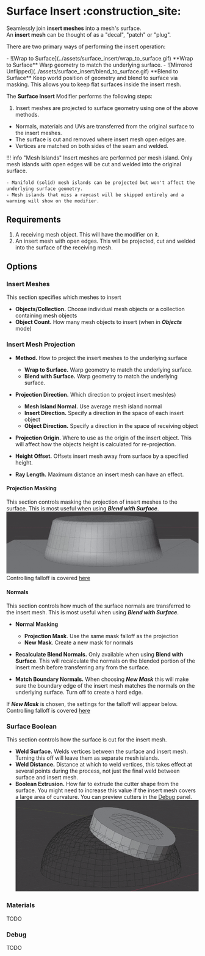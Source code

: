 # Surface Insert :construction_site:


Seamlessly join **insert meshes** into a mesh's surface.  
An **insert mesh** can be thought of as a "decal", "patch" or "plug".

There are two primary ways of performing the insert operation:

<div class="grid cards" markdown>
- ![Wrap to Surface](../assets/surface_insert/wrap_to_surface.gif)
**Wrap to Surface**  
Warp geometry to match the underlying surface.
- ![Mirrored Unflipped](../assets/surface_insert/blend_to_surface.gif)
**Blend to Surface**  
Keep world position of geometry and blend to surface via masking. This allows you to keep flat surfaces inside the insert mesh.
</div>

The **Surface Insert** Modifier performs the following steps:

1. Insert meshes are projected to surface geometry using one of the above methods.
- Normals, materials and UVs are transferred from the original surface to the insert meshes.
- The surface is cut and removed where insert mesh open edges are.
- Vertices are matched on both sides of the seam and welded.

!!! info "Mesh Islands"
    Insert meshes are performed per mesh island. Only mesh islands with open edges will be cut and welded into the original surface.

    - Manifold (solid) mesh islands can be projected but won't affect the underlying surface geometry.
    - Mesh islands that miss a raycast will be skipped entirely and a warning will show on the modifier.


## Requirements

1. A receiving mesh object. This will have the modifier on it.
2. An insert mesh with open edges. This will be projected, cut and welded into the surface of the receiving mesh.


## Options

### Insert Meshes
This section specifies which meshes to insert

- **Objects/Collection.** Choose individual mesh objects or a collection containing mesh objects
- **Object Count.** How many mesh objects to insert (when in ***Objects*** mode)

### Insert Mesh Projection

- **Method.** How to project the insert meshes to the underlying surface
    - **Wrap to Surface.** Warp geometry to match the underlying surface.
    - **Blend with Surface.** Warp geometry to match the underlying surface.

- **Projection Direction.** Which direction to project insert mesh(es)
    - **Mesh Island Normal.** Use average mesh island normal
    - **Insert Direction.** Specify a direction in the space of each insert object
    - **Object Direction.** Specify a direction in the space of receiving object

- **Projection Origin.** Where to use as the origin of the insert object. This will affect how the objects height is calculated for re-projection.

- **Height Offset.** Offsets insert mesh away from surface by a specified height.

- **Ray Length.** Maximum distance an insert mesh can have an effect.

#### Projection Masking
This section controls masking the projection of insert meshes to the surface. This is most useful when using ***Blend with Surface***.
![falloff](../assets/surface_insert/falloff.gif)
Controlling falloff is covered [here](../tools_overview.md#falloff-options)

#### Normals
This section controls how much of the surface normals are transferred to the insert mesh. This is most useful when using ***Blend with Surface***.

- **Normal Masking**
    - **Projection Mask**. Use the same mask falloff as the projection
    - **New Mask**. Create a new mask for normals

- **Recalculate Blend Normals.** Only available when using **Blend with Surface**. This will recalculate the normals on the blended portion of the insert mesh before transferring any from the surface.
- **Match Boundary Normals.** When choosing ***New Mask*** this will make sure the boundary edge of the insert mesh matches the normals on the underlying surface. Turn off to create a hard edge.

If ***New Mask*** is chosen, the settings for the falloff will appear below. Controlling falloff is covered [here](../tools_overview.md#falloff-options)

### Surface Boolean
This section controls how the surface is cut for the insert mesh.

- **Weld Surface.** Welds vertices between the surface and insert mesh. Turning this off will leave them as separate mesh islands.
- **Weld Distance.** Distance at which to weld vertices, this takes effect at several points during the process, not just the final weld between surface and insert mesh.
- **Boolean Extrusion.** How far to extrude the cutter shape from the surface. You might need to increase this value if the insert mesh covers a large area of curvature. You can preview cutters in the [Debug](#debug) panel.
    ![Boolean Extrusion](../assets/surface_insert/boolean_extrusion.gif)

### Materials
TODO

### Debug
TODO